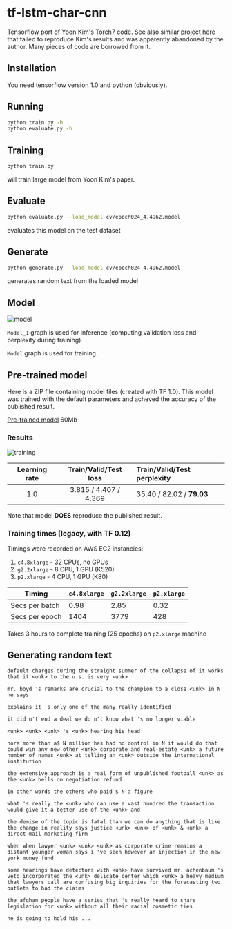 # tf-lstm-char-cnn

Tensorflow port of Yoon Kim's [Torch7 code](https://github.com/yoonkim/lstm-char-cnn). See also similar project [here](https://github.com/carpedm20/lstm-char-cnn-tensorflow) that failed to reproduce Kim's results and was apparently abandoned by the author. Many pieces of code are borrowed from it.

## Installation
You need tensorflow version 1.0 and python (obviously).

## Running

```sh
python train.py -h
python evaluate.py -h
```

## Training

```sh
python train.py
```
will train large model from Yoon Kim's paper.

## Evaluate

```sh
python evaluate.py --load_model cv/epoch024_4.4962.model
```
evaluates this model on the test dataset

## Generate

```sh
python generate.py --load_model cv/epoch024_4.4962.model
```
generates random text from the loaded model

## Model

![model](https://cloud.githubusercontent.com/assets/14280777/17991383/13990c56-6b0c-11e6-8a9f-f4de07a6984f.png)

`Model_1` graph is used for inference (computing validation loss and perplexity during training)

`Model` graph is used for training.

## Pre-trained model

Here is a ZIP file containing model files (created with TF 1.0). This model was trained with the default parameters
and acheved the accuracy of the published result.

[Pre-trained model](https://drive.google.com/open?id=0B27Dn0k-PX-YQ0FwTm5qS2FQMXM) 60Mb

### Results

![training](https://cloud.githubusercontent.com/assets/14280777/20392288/24afe002-aca5-11e6-8729-edc3e4dccc55.png)

| Learning rate  |  Train/Valid/Test loss  |  Train/Valid/Test perplexity  |
|:--------------:|:-----------------------:|:------------------------------|
| 1.0            | 3.815 / 4.407 / 4.369   | 35.40 / 82.02 / **79.03**        |

Note that model **DOES** reproduce the published result.

### Training times (legacy, with TF 0.12)

Timings were recorded on AWS EC2 instancies:

1. `c4.8xlarge` - 32 CPUs, no GPUs
2. `g2.2xlarge` - 8 CPU, 1 GPU (K520)
3. `p2.xlarge`  - 4 CPU, 1 GPU (K80)

|   Timing        | `c4.8xlarge` | `g2.2xlarge` | `p2.xlarge` |
|-----------------|--------------|--------------|-------------|
| Secs per batch  | 0.98         | 2.85         | 0.32        |
| Secs per epoch  | 1404         | 3779         | 428         |

Takes 3 hours to complete training (25 epochs) on `p2.xlarge` machine

## Generating random text
```
default charges during the straight summer of the collapse of it works that it <unk> to the u.s. is very <unk> 

mr. boyd 's remarks are crucial to the champion to a close <unk> in N he says 

explains it 's only one of the many really identified 

it did n't end a deal we do n't know what 's no longer viable 

<unk> <unk> <unk> 's <unk> hearing his head 

nora more than a$ N million has had no control in N it would do that could win any new other <unk> corporate and real-estate <unk> a future number of names <unk> at telling an <unk> outside the international institution 

the extensive approach is a real form of unpublished football <unk> as the <unk> bells on negotiation refund 

in other words the others who paid $ N a figure 

what 's really the <unk> who can use a vast hundred the transaction would give it a better use of the <unk> and 

the demise of the topic is fatal than we can do anything that is like the change in reality says justice <unk> <unk> of <unk> & <unk> a direct mail marketing firm 

when when lawyer <unk> <unk> <unk> as corporate crime remains a distant younger woman says i 've seen however an injection in the new york money fund 

some hearings have detectors with <unk> have survived mr. achenbaum 's veto incorporated the <unk> delicate center which <unk> a heavy medium that lawyers call are confusing big inquiries for the forecasting two outlets to had the claims 

the afghan people have a series that 's really heard to share legislation for <unk> without all their racial cosmetic ties 

he is going to hold his ...
```

